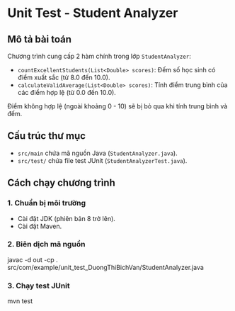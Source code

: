 # Unit Test - Student Analyzer

## Mô tả bài toán

Chương trình cung cấp 2 hàm chính trong lớp `StudentAnalyzer`:

- `countExcellentStudents(List<Double> scores)`: Đếm số học sinh có điểm xuất sắc (từ 8.0 đến 10.0).
- `calculateValidAverage(List<Double> scores)`: Tính điểm trung bình của các điểm hợp lệ (từ 0.0 đến 10.0).

Điểm không hợp lệ (ngoài khoảng 0 - 10) sẽ bị bỏ qua khi tính trung bình và đếm.

## Cấu trúc thư mục

- `src/main` chứa mã nguồn Java (`StudentAnalyzer.java`).
- `src/test/` chứa file test JUnit (`StudentAnalyzerTest.java`).

## Cách chạy chương trình

### 1. Chuẩn bị môi trường

- Cài đặt JDK (phiên bản 8 trở lên).
- Cài đặt Maven.

### 2. Biên dịch mã nguồn

javac -d out -cp . src/com/example/unit_test_DuongThiBichVan/StudentAnalyzer.java

### 3. Chạy test JUnit

mvn test
